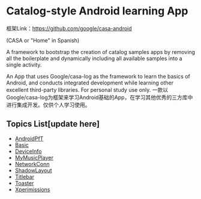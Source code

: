# Catalog-style Android learning App

框架Link：https://github.com/google/casa-android

(CASA or "Home" in Spanish)

A framework to bootstrap the creation of catalog samples apps by removing all the boilerplate
and dynamically including all available samples into a single activity.

An App that uses Google/casa-log as the framework to learn the basics of Android, 
and conducts integrated development while learning other excellent third-party libraries.
For personal study use only.
一款以Google/casa-log为框架来学习Android基础的App，在学习其他优秀的三方库中进行集成开发。仅供个人学习使用。

## Topics List[update here]

* [AndroidPfT](app-catalog/samples/androidpft)
* [Basic](app-catalog/samples/basic)
* [DeviceInfo](app-catalog/samples/deviceinfo)
* [MyMusicPlayer](app-catalog/samples/mymusicplayer)
* [NetworkConn](app-catalog/samples/networkconn)
* [ShadowLayout](app-catalog/samples/shadowlayout)
* [Titlebar](app-catalog/samples/titlebar)
* [Toaster](app-catalog/samples/toaster)
* [Xperimissions](app-catalog/samples/xpermissions)
